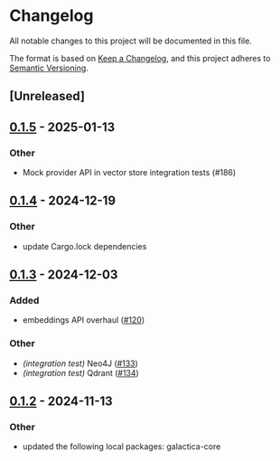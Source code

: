 # Changelog

All notable changes to this project will be documented in this file.

The format is based on [Keep a Changelog](https://keepachangelog.com/en/1.0.0/),
and this project adheres to [Semantic Versioning](https://semver.org/spec/v2.0.0.html).

## [Unreleased]

## [0.1.5](https://github.com/OFFICIALDBLR/galactica/compare/galactica-qdrant-v0.1.4...galactica-qdrant-v0.1.5) - 2025-01-13

### Other

- Mock provider API in vector store integration tests (#186)

## [0.1.4](https://github.com/OFFICIALDBLR/galactica/compare/galactica-qdrant-v0.1.3...galactica-qdrant-v0.1.4) - 2024-12-19

### Other

- update Cargo.lock dependencies

## [0.1.3](https://github.com/OFFICIALDBLR/galactica/compare/galactica-qdrant-v0.1.2...galactica-qdrant-v0.1.3) - 2024-12-03

### Added

- embeddings API overhaul ([#120](https://github.com/OFFICIALDBLR/galactica/pull/120))

### Other

- *(integration test)* Neo4J ([#133](https://github.com/OFFICIALDBLR/galactica/pull/133))
- *(integration test)* Qdrant ([#134](https://github.com/OFFICIALDBLR/galactica/pull/134))

## [0.1.2](https://github.com/OFFICIALDBLR/galactica/compare/galactica-qdrant-v0.1.1...galactica-qdrant-v0.1.2) - 2024-11-13

### Other

- updated the following local packages: galactica-core
